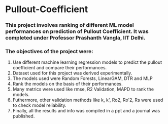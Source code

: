 # Pullout-Coefficient
### This project involves ranking of different ML model performances on prediction of Pullout Coefficient. It was completed under Professor Prashanth Vangla, IIT Delhi.
### The objectives of the project were:
1. Use different machine learning regression models to predict the pullout coefficient and compare their performances.
2. Dataset used for this project was derived experimentally. 
3. The models used were Random Forests, LinearGAM, DTR and MLP
4. Rank the models on the basis of their performances.
5. Many metrics were used like rmse, R2 Validation, MAPD to rank the models.
6. Futhermore, other validation methods like k, k', Ro2, Ro'2, Rs were used to check model reliability.
7. Finally, all the results and info was compiled in a ppt and a journal was published.
